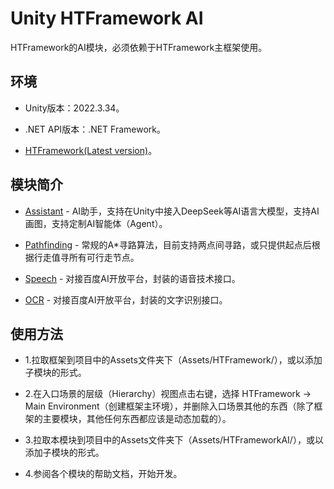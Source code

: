 ﻿# Unity HTFramework AI

HTFramework的AI模块，必须依赖于HTFramework主框架使用。

## 环境

- Unity版本：2022.3.34。

- .NET API版本：.NET Framework。

- [HTFramework(Latest version)](https://github.com/SaiTingHu/HTFramework)。

## 模块简介

- [Assistant](https://wanderer.blog.csdn.net/article/details/145637201) - AI助手，支持在Unity中接入DeepSeek等AI语言大模型，支持AI画图，支持定制AI智能体（Agent）。

- [Pathfinding](https://wanderer.blog.csdn.net/article/details/103761142) - 常规的A*寻路算法，目前支持两点间寻路，或只提供起点后根据行走值寻所有可行走节点。

- [Speech](https://wanderer.blog.csdn.net/article/details/103764141) - 对接百度AI开放平台，封装的语音技术接口。

- [OCR](https://wanderer.blog.csdn.net/article/details/103765003) - 对接百度AI开放平台，封装的文字识别接口。

## 使用方法

- 1.拉取框架到项目中的Assets文件夹下（Assets/HTFramework/），或以添加子模块的形式。

- 2.在入口场景的层级（Hierarchy）视图点击右键，选择 HTFramework -> Main Environment（创建框架主环境），并删除入口场景其他的东西（除了框架的主要模块，其他任何东西都应该是动态加载的）。

- 3.拉取本模块到项目中的Assets文件夹下（Assets/HTFrameworkAI/），或以添加子模块的形式。

- 4.参阅各个模块的帮助文档，开始开发。
